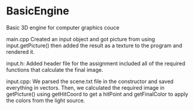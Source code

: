 # BasicEngine
Basic 3D engine for computer graphics couce

main.cpp
  Created an input object and got picture from using input.getPicture() then added the result as a texture to the program and rendered it.

input.h:
  Added header file for the assignment included all of the required functions that calculate the final image.
 
input.cpp:
  We parsed the scene.txt file in the constructor and saved everything in vectors.
  Then, we calculated the required image in getPicture() using getHitCoord to get a hitPoint and getFinalColor to apply the colors from the light source.

